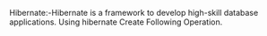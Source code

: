 Hibernate:-Hibernate is a framework to develop high-skill database applications.
Using hibernate Create Following Operation.
